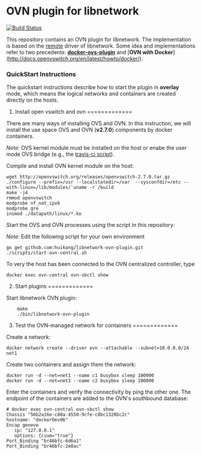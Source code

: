 # OVN plugin for libnetwork

[![Build Status](https://travis.ibm.com/kangh/libnetwork-ovn-plugin.svg?token=z7j3APJPtnqnWXsjYFyp&branch=master)](https://travis.ibm.com/kangh/libnetwork-ovn-plugin)

This repository contains an OVN plugin for libnetwork. The implementation is
based on the [remote](https://github.com/docker/libnetwork/blob/f6ce0ce8bfc5e3f0c96835b10949cf13591a1708/docs/remote.md) driver of libnetwork. Some idea and implementations refer to two precedents:
[**docker-ovs-plugin**](https://github.com/gopher-net/docker-ovs-plugin) and [**OVN with Docker**] (http://docs.openvswitch.org/en/latest/howto/docker/).

### QuickStart Instructions

The quickstart instructions describe how to start the plugin in **overlay** mode,
which means the logical networks and containers are created directly on the hosts.

1. Install open vswitch and ovn
=============

There are many ways of installing OVS and OVN. In this instruction, we will install the use space OVS and OVN (**v2.7.0**) components by docker containers.

*Note*: OVS kernel module must be installed on the host or enabe the user mode OVS bridge (e.g., the [travis-ci script](https://github.ibm.com/kangh/libnetwork-ovn-plugin/blob/3ed4922c234a982a4f9ab541e5a868177df28274/run-integration-tests.sh#L20)).

Compile and install OVN kernel module on the host:

    wget http://openvswitch.org/releases/openvswitch-2.7.0.tar.gz
    ./configure --prefix=/usr --localstatedir=/var  --sysconfdir=/etc --with-linux=/lib/modules/`uname -r`/build
    make -j4
    rmmod openvswitch
    modprobe nf_nat_ipv6
    modprobe gre
    insmod ./datapath/linux/*.ko


Start the OVS and OVN processes using the script in this repository:

*Note*: Edit the following script for your own environment


    go get github.com:huikang/libnetwork-ovn-plugin.git
    ./scripts/start-ovn-central.sh

To very the host has been connected to the OVN centralized controller, type

    docker exec ovn-central ovn-sbctl show

2.  Start plugins
=============

Start libnetwork OVN plugin:

        make
        ./bin/libnetwork-ovn-plugin


3. Test the OVN-managed network for containers
=============

Create a network:

    docker network create --driver ovn --attachable --subnet=10.0.0.0/24 net1

Create two containers and assign them the network:

    docker run -d --net=net1 --name c1 busybox sleep 100000
    docker run -d --net=net1 --name c2 busybox sleep 100000

Enter the containers and verify the connectivity by ping the other one. The
endpoint of the containers are added to the OVN's southbound database:

    # docker exec ovn-central ovn-sbctl show
    Chassis "56b2a16e-c80a-4550-9cfe-c8bc1320bc2c"
    hostname: "dockerDev06"
    Encap geneve
       ip: "127.0.0.1"
       options: {csum="true"}
    Port_Binding "br46bfc-6d6a1"
    Port_Binding "br46bfc-2e0ac"
